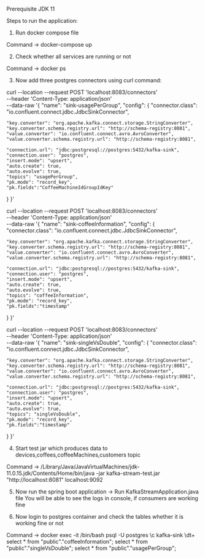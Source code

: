 Prerequisite
JDK 11

Steps to run the application:

1) Run docker compose file

Command -> 
docker-compose up

2) Check whether all services are running or not 

Command ->
docker ps

3) Now add three postgres connectors using curl command:

curl --location --request POST 'localhost:8083/connectors' \
--header 'Content-Type: application/json' \
--data-raw '{
"name": "sink-usagePerGroup",
"config": {
"connector.class": "io.confluent.connect.jdbc.JdbcSinkConnector",

    "key.converter": "org.apache.kafka.connect.storage.StringConverter",
    "key.converter.schema.registry.url": "http://schema-registry:8081",
    "value.converter": "io.confluent.connect.avro.AvroConverter",
    "value.converter.schema.registry.url": "http://schema-registry:8081",

    "connection.url": "jdbc:postgresql://postgres:5432/kafka-sink",
    "connection.user": "postgres",
    "insert.mode": "upsert",
    "auto.create": true,
    "auto.evolve": true,
    "topics": "usagePerGroup",
    "pk.mode": "record_key",
    "pk.fields":"CoffeeMachineIdGroupIdKey"
}
}'

curl --location --request POST 'localhost:8083/connectors' \
--header 'Content-Type: application/json' \
--data-raw '{
"name": "sink-coffeeInformation",
"config": {
"connector.class": "io.confluent.connect.jdbc.JdbcSinkConnector",

    "key.converter": "org.apache.kafka.connect.storage.StringConverter",
    "key.converter.schema.registry.url": "http://schema-registry:8081",
    "value.converter": "io.confluent.connect.avro.AvroConverter",
    "value.converter.schema.registry.url": "http://schema-registry:8081",

    "connection.url": "jdbc:postgresql://postgres:5432/kafka-sink",
    "connection.user": "postgres",
    "insert.mode": "upsert",
    "auto.create": true,
    "auto.evolve": true,
    "topics": "coffeeInformation",
    "pk.mode": "record_key",
    "pk.fields":"timestamp"
}
}'

curl --location --request POST 'localhost:8083/connectors' \
--header 'Content-Type: application/json' \
--data-raw '{
"name": "sink-singleVsDouble",
"config": {
"connector.class": "io.confluent.connect.jdbc.JdbcSinkConnector",

    "key.converter": "org.apache.kafka.connect.storage.StringConverter",
    "key.converter.schema.registry.url": "http://schema-registry:8081",
    "value.converter": "io.confluent.connect.avro.AvroConverter",
    "value.converter.schema.registry.url": "http://schema-registry:8081",

    "connection.url": "jdbc:postgresql://postgres:5432/kafka-sink",
    "connection.user": "postgres",
    "insert.mode": "upsert",
    "auto.create": true,
    "auto.evolve": true,
    "topics": "singleVsDouble",
    "pk.mode": "record_key",
    "pk.fields":"timestamp"
}
}'

4) Start test jar which produces data to devices,coffees,coffeeMachines,customers topic

Command ->
/Library/Java/JavaVirtualMachines/jdk-11.0.15.jdk/Contents/Home/bin/java -jar kafka-stream-test.jar "http://localhost:8081" localhost:9092

5) Now run the spring boot application -> Run KafkaStreamApplication.java file
You will be able to see the logs in console, if consumers are working fine

6) Now login to postgres container and check the tables whether it is working fine or not

Command ->
docker exec -it <postgres-container-id> /bin/bash
psql -U postgres
\c kafka-sink
\dt+
select * from "public"."coffeeInformation";
select * from "public"."singleVsDouble";
select * from "public"."usagePerGroup";